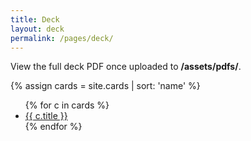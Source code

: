```yaml
---
title: Deck
layout: deck
permalink: /pages/deck/
---
```


View the full deck PDF once uploaded to **/assets/pdfs/**.

{% assign cards = site.cards | sort: 'name' %}
<ul class="deck-list">
{% for c in cards %}
  <li><a href="{{ c.url }}">{{ c.title }}</a></li>
{% endfor %}
</ul>
